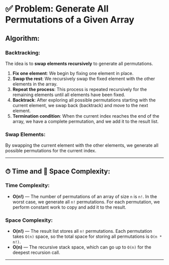 # ✅ Problem: Generate All Permutations of a Given Array

## Algorithm:

### Backtracking:
The idea is to **swap elements recursively** to generate all permutations.

1. **Fix one element**: We begin by fixing one element in place.
2. **Swap the rest**: We recursively swap the fixed element with the other elements in the array.
3. **Repeat the process**: This process is repeated recursively for the remaining elements until all elements have been fixed.
4. **Backtrack**: After exploring all possible permutations starting with the current element, we swap back (backtrack) and move to the next element.
5. **Termination condition**: When the current index reaches the end of the array, we have a complete permutation, and we add it to the result list.

### Swap Elements:
By swapping the current element with the other elements, we generate all possible permutations for the current index.

---

## ⏱ Time and 📀 Space Complexity:

### Time Complexity:
- **O(n!)** — The number of permutations of an array of size `n` is `n!`. In the worst case, we generate all `n!` permutations. For each permutation, we perform constant work to copy and add it to the result.

### Space Complexity:
- **O(n!)** — The result list stores all `n!` permutations. Each permutation takes `O(n)` space, so the total space for storing all permutations is `O(n * n!)`.
- **O(n)** — The recursive stack space, which can go up to `O(n)` for the deepest recursion call.

---

